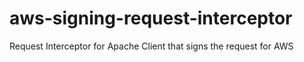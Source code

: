 # aws-signing-request-interceptor
Request Interceptor for Apache Client that signs the request for AWS
